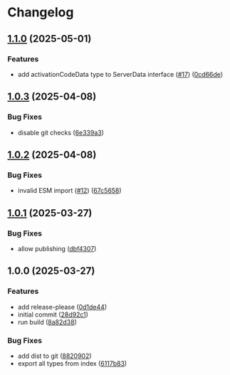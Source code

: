 # Changelog

## [1.1.0](https://github.com/unraid/shared-callbacks/compare/v1.0.3...v1.1.0) (2025-05-01)


### Features

* add activationCodeData type to ServerData interface ([#17](https://github.com/unraid/shared-callbacks/issues/17)) ([0cd66de](https://github.com/unraid/shared-callbacks/commit/0cd66de416773cf2f936217baf8c72f1f2e434ba))

## [1.0.3](https://github.com/unraid/shared-callbacks/compare/v1.0.2...v1.0.3) (2025-04-08)


### Bug Fixes

* disable git checks ([6e339a3](https://github.com/unraid/shared-callbacks/commit/6e339a3643f6e8141ba82049823cf046f1ed720a))

## [1.0.2](https://github.com/unraid/shared-callbacks/compare/v1.0.1...v1.0.2) (2025-04-08)


### Bug Fixes

* invalid ESM import ([#12](https://github.com/unraid/shared-callbacks/issues/12)) ([67c5658](https://github.com/unraid/shared-callbacks/commit/67c56580b4ba1e8951d4a3d00dbff8dd90e6f88a))

## [1.0.1](https://github.com/unraid/shared-callbacks/compare/v1.0.0...v1.0.1) (2025-03-27)


### Bug Fixes

* allow publishing ([dbf4307](https://github.com/unraid/shared-callbacks/commit/dbf4307e34977dbf88a2417ad837cc3090f5b66b))

## 1.0.0 (2025-03-27)


### Features

* add release-please ([0d1de44](https://github.com/unraid/shared-callbacks/commit/0d1de44f38eee7591bec23616530ecccb81d4d47))
* initial commit ([28d92c1](https://github.com/unraid/shared-callbacks/commit/28d92c11558e3c1c1f8d1ee28ac47fb03026f718))
* run build ([8a82d38](https://github.com/unraid/shared-callbacks/commit/8a82d380b8a070e6b46a4fb7e519d73dc627595f))


### Bug Fixes

* add dist to git ([8820902](https://github.com/unraid/shared-callbacks/commit/882090224f2c7642d62ef3c4dd7f0f14d0abd1c3))
* export all types from index ([6117b83](https://github.com/unraid/shared-callbacks/commit/6117b839518386d0307ac12fd4007ddfc43d6e64))
